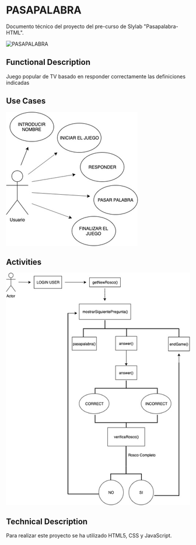 # PASAPALABRA

Documento técnico del proyecto del pre-curso de Slylab "Pasapalabra-HTML".

![PASAPALABRA](https://media.giphy.com/media/4T5sUi9fKI9CAJJNiG/giphy.gif)

## Functional Description

Juego popular de TV basado en responder correctamente las definiciones indicadas

## Use Cases

![Use Cases](./use-cases.jpeg)

## Activities

![Activities](./activities.jpg)

## Technical Description

Para realizar este proyecto se ha utilizado HTML5, CSS y JavaScript.

